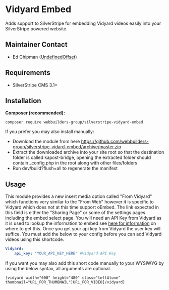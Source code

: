 Vidyard Embed
=================
Adds support to SilverStripe for embedding Vidyard videos easily into your SilverStripe powered website.

## Maintainer Contact
* Ed Chipman ([UndefinedOffset](https://github.com/UndefinedOffset))

## Requirements
* SilverStripe CMS 3.1+


## Installation
__Composer (recommended):__
```
composer require webbuilders-group/silverstripe-vidyard-embed
```


If you prefer you may also install manually:
* Download the module from here https://github.com/webbuilders-group/silverstripe-vidard-embed/archive/master.zip
* Extract the downloaded archive into your site root so that the destination folder is called kapost-bridge, opening the extracted folder should contain _config.php in the root along with other files/folders
* Run dev/build?flush=all to regenerate the manifest


## Usage
This module provides a new insert media option called "From Vidyard" which functions very similar to the "From Web" however it is specific to Vidyard which does not at this time support oEmbed. The link expected in this field is either the "Sharing Page" or some of the settings pages including the embed select page. You will need an API Key from Vidyard as it is used to lookup the information to embed see [here for information](http://support.vidyard.com/articles/Public_Support/Using-the-Vidyard-dashboard-API/) on where to get this. Once you get your api key from Vidyard the user key will suffice. You must add the below to your config before you can add Vidyard videos using this shortcode.

```yml
Vidyard:
    api_key: "YOUR_API_KEY_HERE" #Vidyard API Key
```

If you want you may also add this short code manually to your WYSIWYG by using the below syntax, all arguments are optional.

```
[vidyard width="600" height="480" class="leftAlone" thumbnail="URL_FOR_THUMBNAIL"]URL_FOR_VIDEO[/vidyard]
```
